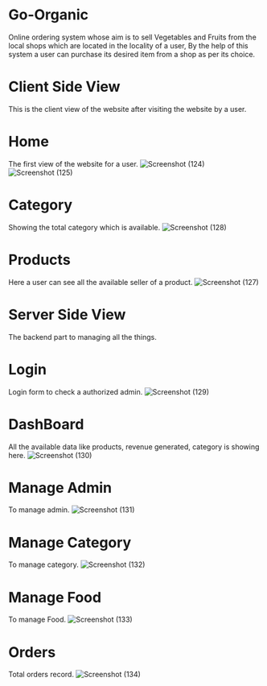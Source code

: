 # Go-Organic
Online ordering system whose aim is to sell Vegetables and Fruits from the local shops which are located in the locality of a user, By the help of this system a user can purchase its desired item from a shop as per its choice.


# Client Side View
This is the client view of the website after visiting the website by a user.
# Home 
The first view of the website for a user.
![Screenshot (124)](https://user-images.githubusercontent.com/73228507/181936044-4733876b-6311-4a0d-bfc5-c169e6db1811.png)
![Screenshot (125)](https://user-images.githubusercontent.com/73228507/181936051-218eaa4c-5490-4842-9e03-4334031fc7a9.png)

# Category 
Showing the total category which is available.
![Screenshot (128)](https://user-images.githubusercontent.com/73228507/181936191-a3efedd8-67dc-48cb-a98a-ca294276ecca.png)

# Products
Here a user can see all the available seller of a product.
![Screenshot (127)](https://user-images.githubusercontent.com/73228507/181936203-241cba04-d8ae-4632-b6ed-7c7db2f965d5.png)


# Server Side View
The backend part to managing all the things.

# Login 
Login form to check a authorized admin.
![Screenshot (129)](https://user-images.githubusercontent.com/73228507/181936329-de5711e4-a5c1-4446-987a-d0ed81f8cfad.png)

# DashBoard
All the available data like products, revenue generated, category is showing here. 
![Screenshot (130)](https://user-images.githubusercontent.com/73228507/181936339-598714cf-86a6-4864-b2f4-a07716439142.png)

# Manage Admin
To manage admin.
![Screenshot (131)](https://user-images.githubusercontent.com/73228507/181936357-9a1a6f8d-528a-414d-a08a-af0fcbd6a759.png)

# Manage Category
To manage category.
![Screenshot (132)](https://user-images.githubusercontent.com/73228507/181936375-873aad61-d514-47db-9559-d872373dc151.png)

# Manage Food
To manage Food.
![Screenshot (133)](https://user-images.githubusercontent.com/73228507/181936389-6d75eb2f-d436-4052-9364-fc4959dec84e.png)

# Orders
Total orders record.
![Screenshot (134)](https://user-images.githubusercontent.com/73228507/181936396-aa27b89b-4126-41bf-a66a-0b723b500c08.png)
